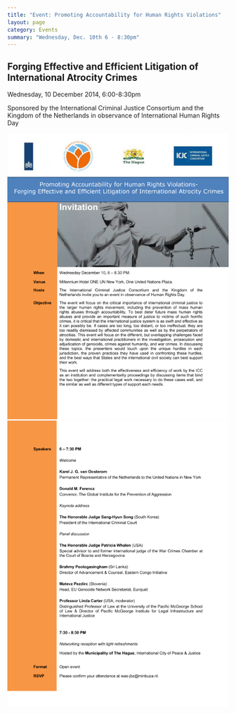 ```yaml
---
title: "Event: Promoting Accountability for Human Rights Violations"
layout: page
category: Events
summary: "Wednesday, Dec. 10th 6 - 8:30pm"
---
```

## Forging Effective and Efficient Litigation of International Atrocity Crimes

Wednesday, 10 December 2014,  6:00-8:30pm

Sponsored by the International Criminal Justice Consortium and the Kingdom of the Netherlands in observance of International Human Rights Day

![](/assets/img/event-2014-12-10-page-1.png)
![](/assets/img/event-2014-12-10-page-2.png)
